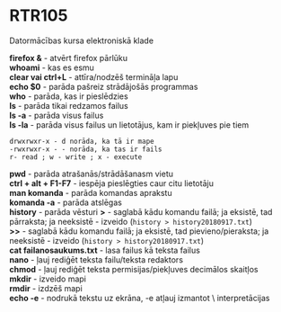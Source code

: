 # RTR105
Datormācības kursa elektroniskā klade  
  
  **firefox &** - atvērt firefox pārlūku  
  **whoami** - kas es esmu  
  **clear vai ctrl+L** -  attīra/nodzēš termināļa lapu  
  **echo $0** - parāda pašreiz strādājošās programmas  
  **who** - parāda, kas ir pieslēdzies    
  **ls** - parāda tikai redzamos failus  
  **ls -a** - parāda visus failus  
  **ls -la** - parāda visus failus un lietotājus, kam ir piekļuves pie tiem  
  ```
  drwxrwxr-x - d norāda, ka tā ir mape  
  -rwxrwxr-x - - norāda, ka tas ir fails   
  r- read ; w - write ; x - execute   
  ```  
  **pwd** - parāda atrašanās/strādāšanasm vietu  
  **ctrl + alt + F1-F7** - iespēja pieslēgties caur citu lietotāju  
  **man komanda** - parāda komandas aprakstu  
  **komanda -a** - parāda atslēgas  
  **history** - parāda vēsturi
  **>** - saglabā kādu komandu failā; ja eksistē, tad pārraksta; ja neeksistē - izveido (`history > history20180917.txt`)  
  **>>** - saglabā kādu komandu failā; ja eksistē, tad pievieno/pieraksta; ja neeksistē - izveido (`history > history20180917.txt`)  
  **cat failanosaukums.txt** - lasa failus kā teksta failus  
  **nano** - ļauj rediģēt teksta failu/teksta redaktors  
  **chmod** - ļauj rediģēt teksta permisijas/piekļuves decimālos skaitļos  
  **mkdir** - izveido mapi  
  **rmdir** - izdzēš mapi  
  **echo -e** - nodrukā tekstu uz ekrāna, -e atļauj izmantot \ interpretācijas
  
  
  
  
  
  
